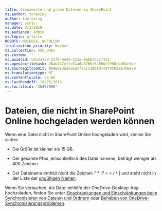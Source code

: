 ```yaml
---
title: Grenzwerte und große Dateien in SharePoint
ms.author: toresing
author: tomresing
manager: scotv
ms.date: 3/1/2018
ms.audience: Admin
ms.topic: article
ROBOTS: NOINDEX, NOFOLLOW
localization_priority: Normal
ms.collection: Adm_O365
ms.custom: ''
ms.assetid: bda3a75d-23f8-44d9-a23a-0abbfdccf131
ms.openlocfilehash: 20ab2b7effa92a6b3765f6469de2966cbd84e1be
ms.sourcegitcommit: 0b06093dabd685f76cc39b1d7c0f8b03883b6e79
ms.translationtype: MT
ms.contentlocale: de-DE
ms.lasthandoff: 10/25/2019
ms.locfileid: "36497586"
---
```

# <a name="files-that-cant-be-uploaded-to-sharepoint-online"></a>Dateien, die nicht in SharePoint Online hochgeladen werden können

Wenn eine Datei nicht in SharePoint Online hochgeladen wird, stellen Sie sicher:
  
- Die Größe ist kleiner als 15 GB.
    
- Der gesamte Pfad, einschließlich des Datei namens, beträgt weniger als 400 Zeichen.
    
- Der Dateiname enthält nicht die Zeichen " \* :? \< \> / \ | und steht nicht in der Liste der [ungültigen Namen](https://go.microsoft.com/fwlink/?linkid=866430).
    
Wenn Sie versuchen, die Datei mithilfe der OneDrive-Desktop-App hochzuladen, finden Sie unter [Einschränkungen und Einschränkungen beim Synchronisieren von Dateien und Ordnern](http://go.microsoft.com/fwlink/p/?LinkID=717734) oder [Beheben von OneDrive-Synchronisierungsproblemen](https://go.microsoft.com/fwlink/?linkid=866431).
  


